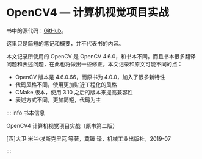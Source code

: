 # OpenCV4 — 计算机视觉项目实战

书中的源代码：[GitHub](https://github.com/PacktPublishing/Learn-OpenCV-4-By-Building-Projects-Second-Edition)。

这里只是简短的笔记和概要，并不代表书的内容。

<AutoCatalog />

本文记录所使用的 OpenCV 是 OpenCV 4.6.0，和书本不同。而且书本很多翻译问题和表述问题，在此也将做出一些修正。本文记录和原文可能不同的点：
- OpenCV 版本是 4.6.0.66，而原书为 4.0.0，加入了很多新特性
- 代码风格不同，使用更加贴近工程化的风格
- CMake 版本，使用 3.10 之后的版本来提高兼容性
- 表述方式不同，更加简短，代码为主

::: info 书本信息

OpenCV4 计算机视觉项目实战（原书第二版）

[西]大卫·米兰·埃斯克里瓦 等著，冀臻 译，机械工业出版社，2019-07

:::
